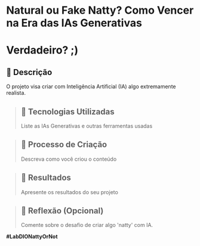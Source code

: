 # Natural ou Fake Natty? Como Vencer na Era das IAs Generativas

# Verdadeiro? ;)

## 📒 Descrição
O projeto visa criar com Inteligência Artificial (IA) algo extremamente realista.

>## 🤖 Tecnologias Utilizadas
>Liste as IAs Generativas e outras ferramentas usadas

>## 🧐 Processo de Criação
>Descreva como você criou o conteúdo

>## 🚀 Resultados
>Apresente os resultados do seu projeto

>## 💭 Reflexão (Opcional)
>Comente sobre o desafio de criar algo 'natty' com IA.

**#LabDIONattyOrNot**
